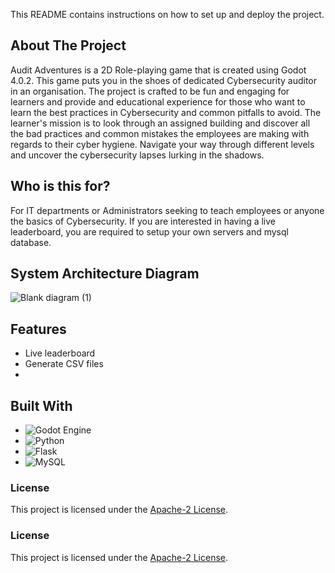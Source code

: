 This README contains instructions on how to set up and deploy the project.

<!-- ABOUT THE PROJECT -->
## About The Project
Audit Adventures is a 2D Role-playing game that is created using Godot 4.0.2. This game puts you in the shoes of dedicated Cybersecurity auditor in an organisation. The project is crafted to be fun and engaging for learners and provide and educational experience for those who want to learn the best practices in Cybersecurity and common pitfalls to avoid. The learner's mission is to look through an assigned building and discover all the bad practices and common mistakes the employees are making with regards to their cyber hygiene. Navigate your way through different levels and uncover the cybersecurity lapses lurking in the shadows.


## Who is this for?
For IT departments or Administrators seeking to teach employees or anyone the basics of Cybersecurity. If you are interested in having a live leaderboard, you are required to setup your own servers and mysql database. 

## System Architecture Diagram
![Blank diagram (1)](https://github.com/Takaman/Godot-Project/assets/91510432/63f84c73-58ee-47df-b312-b70f88744cb8)


## Features 
* Live leaderboard
* Generate CSV files
* 

## Built With

* ![Godot Engine](https://img.shields.io/badge/GODOT-%23FFFFFF.svg?style=for-the-badge&logo=godot-engine)
* ![Python](https://img.shields.io/badge/python-3670A0?style=for-the-badge&logo=python&logoColor=ffdd54)
* ![Flask](https://img.shields.io/badge/flask-%23000.svg?style=for-the-badge&logo=flask&logoColor=white)
* ![MySQL](https://img.shields.io/badge/mysql-%2300f.svg?style=for-the-badge&logo=mysql&logoColor=white)


### License

This project is licensed under the [Apache-2 License](https://github.com/heroiclabs/nakama-godot/blob/master/LICENSE).

<!-- MARKDOWN LINKS & IMAGES -->
<!-- https://www.markdownguide.org/basic-syntax/#reference-style-links -->

### License

This project is licensed under the [Apache-2 License](https://github.com/heroiclabs/nakama-godot/blob/master/LICENSE).
